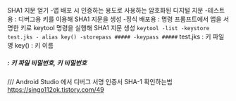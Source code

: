 SHA1 지문 얻기
-앱 배포 시 인증하는 용도로 사용하는 암호화된 디지털 지문
-테스트용 : 디버그용 키를 이용해 SHA1 지문을 생성
-정식 배포용 : 명령 프롬프트에서 앱을 서명한 키로 keytool 명령을 실행해 SHA1 지문 생성
`keytool -list -keystore test.jks - alias key() -storepass ##### -keypass #####`
test.jks : 키 파일명
key() : 키 이름
##### : 키 파일 비밀번호, 키 비밀번호







///
Android Studio 에서 디버그 서명 인증서 SHA-1 확인하는법
https://singo112ok.tistory.com/49